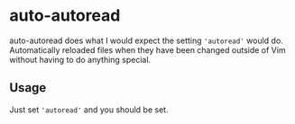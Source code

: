 auto-autoread
=============

auto-autoread does what I would expect the setting `'autoread'` would do.
Automatically reloaded files when they have been changed outside of Vim without
having to do anything special.

Usage
-----
Just set `'autoread'` and you should be set.
